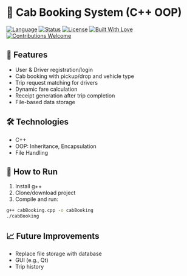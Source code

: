 
# 🚖 Cab Booking System (C++ OOP)

[![Language](https://img.shields.io/badge/Language-C%2B%2B-blue.svg)](https://en.cppreference.com/w/)
[![Status](https://img.shields.io/badge/Project-Completed-brightgreen.svg)](#)
[![License](https://img.shields.io/badge/License-MIT-yellow.svg)](LICENSE)
[![Built With Love](https://img.shields.io/badge/Built%20with-C%2B%2B%20❤-blueviolet)](#)
[![Contributions Welcome](https://img.shields.io/badge/Contributions-Welcome-orange.svg)](https://github.com/yourusername/CabBookingSystem/issues)

## 📑 Features
- User & Driver registration/login
- Cab booking with pickup/drop and vehicle type
- Trip request matching for drivers
- Dynamic fare calculation
- Receipt generation after trip completion
- File-based data storage

## 🛠️ Technologies
- C++
- OOP: Inheritance, Encapsulation
- File Handling

## 🚀 How to Run
1. Install g++
2. Clone/download project
3. Compile and run:
```bash
g++ cabBooking.cpp -o cabBooking
./cabBooking
```

## 📈 Future Improvements
- Replace file storage with database
- GUI (e.g., Qt)
- Trip history
